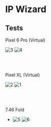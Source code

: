 # IP Wizard

## Tests

Pixel 6 Pro (Virtual)

![3](https://github.com/Thisal-D/IP-Wizard/assets/93121062/b23572eb-60c7-49aa-b923-dc2b3f918e3c) ![4](https://github.com/Thisal-D/IP-Wizard/assets/93121062/e503b927-364d-4dd0-80b8-c62d870943b6)

<br><br>

Pixel XL (Virtual)

![2](https://github.com/Thisal-D/IP-Wizard/assets/93121062/af5650e7-c781-45ce-927b-9c6eaa28e29f) ![1](https://github.com/Thisal-D/IP-Wizard/assets/93121062/7e2d9b43-e8df-4ea4-95fc-7d5022ddacfb)

<br><br>

7.46 Fold

- ![5](https://github.com/Thisal-D/IP-Wizard/assets/93121062/7cb130c2-6003-4af6-badf-09d7352b988f) ![6](https://github.com/Thisal-D/IP-Wizard/assets/93121062/127a7d68-7192-45db-938d-a5c7d5bce3e8)
